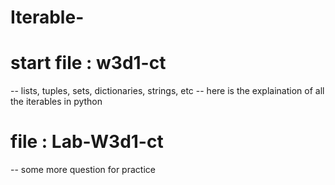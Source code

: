# Iterable-
# start file : w3d1-ct
-- lists, tuples, sets, dictionaries, strings, etc
-- here is the explaination of all the iterables in python 
# file : Lab-W3d1-ct
-- some more question for practice

